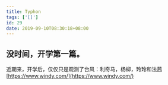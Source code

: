 ```yaml
---
title: Typhon
tags: ['[]']
id: 29
date: 2019-09-10T08:30:18+08:00
---
```



## 没时间，开学第一篇。

近期来，开学后，仅仅只是观测了台风：利奇马，杨柳，玲玲和法茜[https://www.windy.com/](https://www.windy.com/)